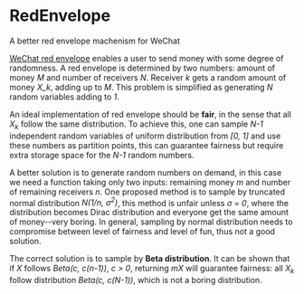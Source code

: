 # RedEnvelope
A better red envelope machenism for WeChat

[WeChat red envelope](https://en.wikipedia.org/wiki/WeChat_red_envelope}) enables a user to send money with some degree of randomness. A red envelope is determined by two numbers: amount of money *M* and number of receivers *N*. Receiver *k* gets a random amount of money *X_k*, adding up to *M*. This problem is simplified as generating *N* random variables adding to *1*.

An ideal implementation of red envelope should be **fair**, in the sense that all *X<sub>k</sub>* follow the same distribution. To achieve this, one can sample *N-1* independent random variables of uniform distribution from *[0, 1]* and use these numbers as partition points, this can guarantee fairness but require extra storage space for the *N-1* random numbers.

A better solution is to generate random numbers on demand, in this case we need a function taking only two inputs: remaining money *m* and number of remaining receivers *n*. One proposed method is to sample by truncated normal distribution *N(1/n, σ<sup>2</sup>)*, this method is unfair unless *σ = 0*, where the distribution becomes Dirac distribution and everyone get the same amount of money--very boring. In general, sampling by normal distribution needs to compromise between level of fairness and level of fun, thus not a good solution.

The correct solution is to sample by **Beta distribution**. It can be shown that if *X* follows *Beta(c, c(n-1))*, *c > 0*, returning _mX_ will guarantee fairness: all *X<sub>k</sub>* follow distribution *Beta(c, c(N-1))*, which is not a boring distribution.
